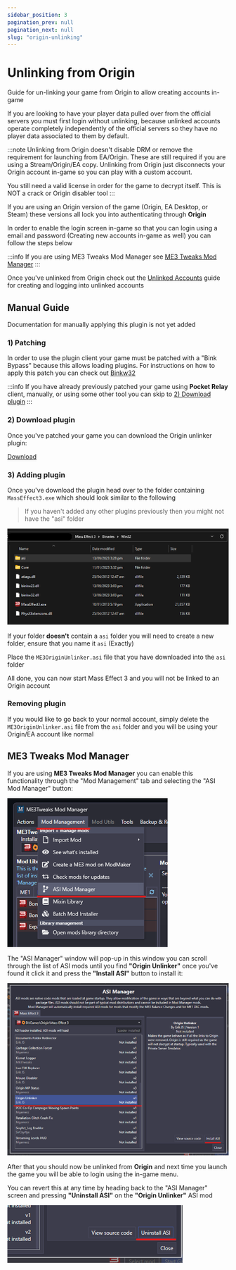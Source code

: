 ```yaml
---
sidebar_position: 3
pagination_prev: null
pagination_next: null
slug: "origin-unlinking"
---
```


# Unlinking from Origin

Guide for un-linking your game from Origin to allow creating accounts in-game

If you are looking to have your player data pulled over from the official servers you must first login without unlinking, because unlinked accounts operate completely
independently of the official servers so they have no player data associated to them by default.

:::note
Unlinking from Origin doesn't disable DRM or remove the requirement for launching from EA/Origin. These
are still required if you are using a Stream/Origin/EA copy. Unlinking from Origin just disconnects your 
Origin account in-game so you can play with a custom account. 

You still need a valid license in order for the game to decrypt itself. This is NOT a crack or Origin disabler
tool
:::

If you are using an Origin version of the game (Origin, EA Desktop, or Steam) these versions all lock you into authenticating through **Origin**

In order to enable the login screen in-game so that you can login using a email and password (Creating new accounts in-game as well) you can follow
the steps below

:::info
If you are using ME3 Tweaks Mod Manager see [ME3 Tweaks Mod Manager](#me3-tweaks-mod-manager)
:::



Once you've unlinked from Origin check out the [Unlinked Accounts](./9-unlinked-accounts.md) guide for creating and logging into unlinked accounts

## Manual Guide

Documentation for manually applying this plugin is not yet added


### 1) Patching

In order to use the plugin client your game must be patched with a "Bink Bypass" because this allows loading plugins. 
For instructions on how to apply this patch you can check out [Binkw32](./8-binkw32.md)

:::info
If you have already previously patched your game using **Pocket Relay** client, manually, or using some other tool you can skip
to [2) Download plugin](#2-download-plugin)
:::

### 2) Download plugin

Once you've patched your game you can download the Origin unlinker plugin:

[Download](https://github.com/Erik-JS/ME3-ASI/raw/master/ME3OriginUnlinker/Release/ME3OriginUnlinker.asi)

### 3) Adding plugin

Once you've download the plugin head over to the folder containing `MassEffect3.exe` which should look similar to the following

> If you haven't added any other plugins previously then you might not have the "asi" folder

![Game folder with patch](./img/me3-folder-patched.png)

If your folder **doesn't** contain a `asi` folder you will need to create a new folder, ensure that you name it `asi` (Exactly)

Place the `ME3OriginUnlinker.asi` file that you have downloaded into the `asi` folder

All done, you can now start Mass Effect 3 and you will not be linked to an Origin account


### Removing plugin

If you would like to go back to your normal account, simply delete the `ME3OriginUnlinker.asi` file from the `asi` folder and you will be using your Origin/EA account like normal

## ME3 Tweaks Mod Manager

If you are using **ME3 Tweaks Mod Manager** you can enable this functionality through the "Mod Management" tab and selecting the "ASI Mod Manager" button:

![ASI mods button](./img/me3-tweaks-asi-mods.png)

The "ASI Manager" window will pop-up in this window you can scroll through the list of ASI mods until you find **"Origin Unlinker"** once you've found it click
it and press the **"Install ASI"** button to install it:

![Origin unlinker tweak](./img/me3-tweaks-origin-unlinker.png)

After that you should now be unlinked from **Origin** and next time you launch the game you will be able to login using the in-game menu.

You can revert this at any time by heading back to the "ASI Manager" screen and pressing **"Uninstall ASI"** on the **"Origin Unlinker"** ASI mod

![Origin unlinker tweak remove](./img/me3-tweaks-origin-unlinker-rem.png)


